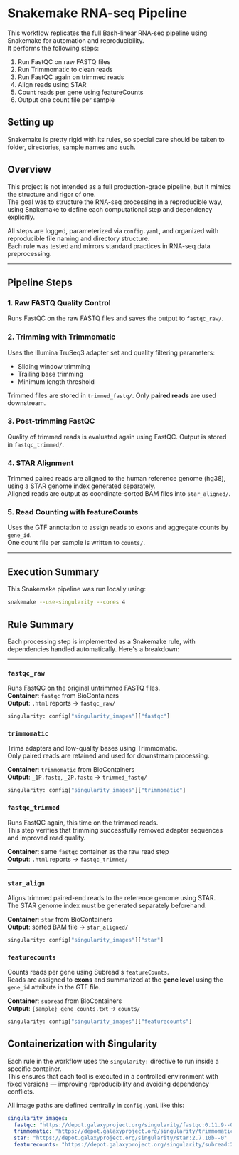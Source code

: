 # Snakemake RNA-seq Pipeline

This workflow replicates the full Bash-linear RNA-seq pipeline using Snakemake for automation and reproducibility.  
It performs the following steps:

1. Run FastQC on raw FASTQ files
2. Run Trimmomatic to clean reads
3. Run FastQC again on trimmed reads
4. Align reads using STAR
5. Count reads per gene using featureCounts
6. Output one count file per sample

## Setting up
Snakemake is pretty rigid with its rules, so special care should be taken to folder, directories, sample names and such. 
## Overview

This project is not intended as a full production-grade pipeline, but it mimics the structure and rigor of one.  
The goal was to structure the RNA-seq processing in a reproducible way, using Snakemake to define each computational step and dependency explicitly.

All steps are logged, parameterized via `config.yaml`, and organized with reproducible file naming and directory structure.  
Each rule was tested and mirrors standard practices in RNA-seq data preprocessing.

---

## Pipeline Steps

### 1. Raw FASTQ Quality Control

Runs FastQC on the raw FASTQ files and saves the output to `fastqc_raw/`.

### 2. Trimming with Trimmomatic

Uses the Illumina TruSeq3 adapter set and quality filtering parameters:
- Sliding window trimming
- Trailing base trimming
- Minimum length threshold

Trimmed files are stored in `trimmed_fastq/`. Only **paired reads** are used downstream.

### 3. Post-trimming FastQC

Quality of trimmed reads is evaluated again using FastQC. Output is stored in `fastqc_trimmed/`.

### 4. STAR Alignment

Trimmed paired reads are aligned to the human reference genome (hg38), using a STAR genome index generated separately.  
Aligned reads are output as coordinate-sorted BAM files into `star_aligned/`.

### 5. Read Counting with featureCounts

Uses the GTF annotation to assign reads to exons and aggregate counts by `gene_id`.  
One count file per sample is written to `counts/`.

---

## Execution Summary

This Snakemake pipeline was run locally using:

```bash
snakemake --use-singularity --cores 4
```

## Rule Summary

Each processing step is implemented as a Snakemake rule, with dependencies handled automatically. Here's a breakdown:

---

### `fastqc_raw`
Runs FastQC on the original untrimmed FASTQ files.  
**Container**: `fastqc` from BioContainers  
**Output**: `.html` reports → `fastqc_raw/`

```python
singularity: config["singularity_images"]["fastqc"]
```
### `trimmomatic`

Trims adapters and low-quality bases using Trimmomatic.  
Only paired reads are retained and used for downstream processing.

**Container**: `trimmomatic` from BioContainers  
**Output**: `_1P.fastq`, `_2P.fastq` → `trimmed_fastq/`

```python
singularity: config["singularity_images"]["trimmomatic"]
```
### `fastqc_trimmed`

Runs FastQC again, this time on the trimmed reads.  
This step verifies that trimming successfully removed adapter sequences and improved read quality.

**Container**: same `fastqc` container as the raw read step  
**Output**: `.html` reports → `fastqc_trimmed/`

---

### `star_align`

Aligns trimmed paired-end reads to the reference genome using STAR.  
The STAR genome index must be generated separately beforehand.

**Container**: `star` from BioContainers  
**Output**: sorted BAM file → `star_aligned/`

```python
singularity: config["singularity_images"]["star"]
```
### `featurecounts`
Counts reads per gene using Subread's `featureCounts`.  
Reads are assigned to **exons** and summarized at the **gene level** using the `gene_id` attribute in the GTF file.

**Container**: `subread` from BioContainers  
**Output**: `{sample}_gene_counts.txt` → `counts/`

```python
singularity: config["singularity_images"]["featurecounts"]
```
## Containerization with Singularity

Each rule in the workflow uses the `singularity:` directive to run inside a specific container.  
This ensures that each tool is executed in a controlled environment with fixed versions — improving reproducibility and avoiding dependency conflicts.

All image paths are defined centrally in `config.yaml` like this:

```yaml
singularity_images:
  fastqc: "https://depot.galaxyproject.org/singularity/fastqc:0.11.9--0"
  trimmomatic: "https://depot.galaxyproject.org/singularity/trimmomatic:0.39--hdfd78af_2"
  star: "https://depot.galaxyproject.org/singularity/star:2.7.10b--0"
  featurecounts: "https://depot.galaxyproject.org/singularity/subread:2.0.3--h9a82719_1"
```

